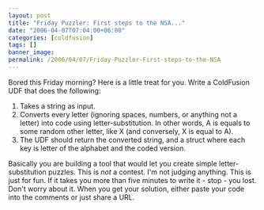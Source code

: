 ```yaml
---
layout: post
title: "Friday Puzzler: First steps to the NSA..."
date: "2006-04-07T07:04:00+06:00"
categories: [coldfusion]
tags: []
banner_image: 
permalink: /2006/04/07/Friday-Puzzler-First-steps-to-the-NSA
---
```


Bored this Friday morning? Here is a little treat for you. Write a ColdFusion UDF that does the following:

<ol>
<li>Takes a string as input.
<li>Converts every letter (ignoring spaces, numbers, or anything not a letter) into code using letter-substitution. In other words, A is equals to some random other letter, like X (and conversely, X is equal to A). 
<li>The UDF should return the converted string, and a struct where each key is letter of the alphabet and the coded version.
</ol>

Basically you are building a tool that would let you create simple letter-substitution puzzles. This is <i>not</i> a contest. I'm not judging anything. This is just for fun. If it takes you more than five minutes to write it - stop - you lost. Don't worry about it. When you get your solution, either paste your code into the comments or just share a URL.